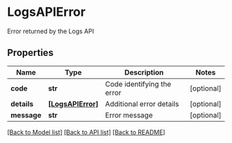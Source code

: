 # LogsAPIError

Error returned by the Logs API

## Properties
Name | Type | Description | Notes
------------ | ------------- | ------------- | -------------
**code** | **str** | Code identifying the error | [optional] 
**details** | [**[LogsAPIError]**](LogsAPIError.md) | Additional error details | [optional] 
**message** | **str** | Error message | [optional] 

[[Back to Model list]](README.md#documentation-for-models) [[Back to API list]](README.md#documentation-for-api-endpoints) [[Back to README]](README.md)


